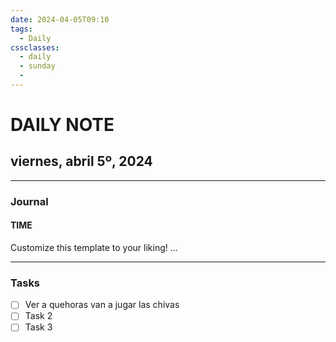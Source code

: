 ```yaml
---
date: 2024-04-05T09:10
tags:
  - Daily 
cssclasses:
  - daily
  - sunday
  - 
---
```

# DAILY NOTE
## viernes, abril 5º, 2024
***
### Journal
#### TIME
Customize this template to your liking!
...
***
### Tasks
- [ ] Ver a quehoras van a jugar las chivas
- [ ] Task 2
- [ ] Task 3